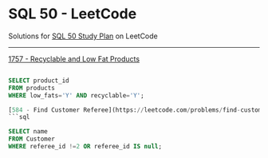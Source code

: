 
# SQL 50 - LeetCode
Solutions for [SQL 50 Study Plan](https://leetcode.com/studyplan/top-sql-50/) on LeetCode

---
[1757 - Recyclable and Low Fat Products](https://leetcode.com/problems/recyclable-and-low-fat-products/)
```sql

SELECT product_id
FROM products
WHERE low_fats='Y' AND recyclable='Y';

[584 - Find Customer Referee](https://leetcode.com/problems/find-customer-referee)
```sql

SELECT name
FROM Customer
WHERE referee_id !=2 OR referee_id IS null;
